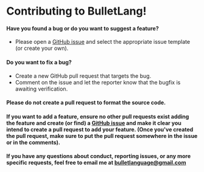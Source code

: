 # Contributing to BulletLang!

#### Have you found a bug or do you want to suggest a feature?

* Please open a [GitHub issue](https://github.com/cjburkey01/BulletLang/issues) and select the appropriate issue template (or create your own).

#### Do you want to fix a bug?

* Create a new GitHub pull request that targets the bug.
* Comment on the issue and let the reporter know that the bugfix is awaiting verification.

#### Please do not create a pull request to format the source code.

#### If you want to add a feature, ensure no other pull requests exist adding the feature and create (or find) a [GitHub issue](https://github.com/cjburkey01/BulletLang/issues) and make it clear you intend to create a pull request to add your feature. (Once you've created the pull request, make sure to put the pull request somewhere in the issue or in the comments).

#### If you have any questions about conduct, reporting issues, or any more specific requests, feel free to email me at [bulletlanguage@gmail.com](mailto:bulletlanguage@gmail.com)
